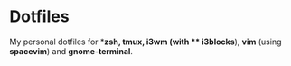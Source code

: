 # Dotfiles

My personal dotfiles for *****zsh**, **tmux**, **i3wm** (with ** i3blocks**), **vim** (using **spacevim**) and **gnome-terminal**.


